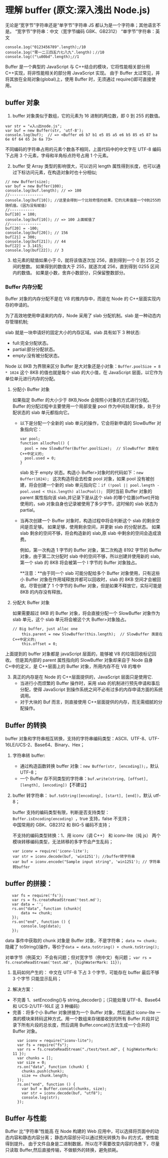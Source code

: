 # 理解 buffer (原文:深入浅出 Node.js)

无论是“宽字节”字符串还是“单字节”字符串 JS 都认为是一个字符串；其他语言不是。
“宽字节”字符串：中文（宽字节编码 GBK、GB2312）
“单字节”字符串：英文

```
console.1og("0123456789".length);/10
console.1og("零一二三四五六七八九".length)；//10
console.log(("\u00bd".length);//1
```

Buffer 是一个典型的 JavaScript 与 C++结合的模块，它将性能相关部分用 C++实现，将非性能相关的部分用 JavaScript 实现。
由于 Buffer 太过常见，并将其放在全局对象(global)上，使用 Buffer 时，无须通过 require()即可直接使用。

## buffer 对象

1. buffer 对象类似于数组，它的元素为 16 进制的两位数，即 0 到 255 的数值。

```
var str = "ศ入റ出node.js";
var buf = new Buffer(str, 'utf-8');
console.log(buf);  // => <Buffer e6 b7 b1 e5 85 a5 e6 b5 85 e5 87 ba 6e 6f 64 65 2e 6a 73>
```

不同编码的字符串占用的元素个数各不相同，上面代码中的中文字在 UTF-8 编码下占用 3 个元素，字母和半角标点符号占用 1 个元素。

2. buffer 受 Array 类型的影响很大，可以访问 length 属性得到长度，也可以通过下标访问元素，在构造对象时也十分相似;

```
// new Buffer(size);
var buf = new Buffer(100);
console.log(buf.length); // => 100
//---------------
console.log(buf[10]); //这里会得到一个比较奇怪的结果，它的元素值是一个0到255的随机值。(因为没有赋值)
//-----------
buf[10] = 100;
console.log(buf[10]); // => 100 上面赋值了
//--------------
buf[20] = -100;
console.log(buf[20]); // 156
buf[21] = 300;
console.log(buf[21]); // 44
buf[22] = 3.1415;
console.log(buf[22]); // 3
```

3.  给元素的赋值如果小于 0，就将该值逐次加 256，直到得到一个 0 到 255 之间的整数。
    如果得到的数值大于 255，就逐次减 256，直到得到 0255 区间内的数值。
    如果是小数，舍弃小数部分，只保留整数部分。

### Buffer 内存分配

Buffer 对象的内存分配不是在 V8 的推内存中，而是在 Node 的 C++层面实现内存的申请的。

为了高效地使用申请来的内存，Node 采用了 slab 分配机制。slab 是一种动态内存管理机制;

slab 就是一块申请好的固定大小的内存区域。slab 具有如下 3 种状态:

- full:完全分配状态。
- partial:部分分配状态。
- empty:没有被分配状态。

Node 以 8KB 为界限来区分 Buffer 是大对象还是小对象：`Buffer.poolSize = 8 * 1024`
这个 8KB 的值也就是每个 slab 的大小值，在 JavaScript 层面，以它作为单位单元进行内存的分配。

1.  分配小 Buffer 对象

    如果指定 Buffer 的大小少于 8KB,Node 会按照小对象的方式进行分配。Buffer 的分配过程中主要使用一个局部变量 pool 作为中间处理对象，处于分配状态的 slab 单元都指向它。

    - 以下是分配一个全新的 slab 单元的操作，它会将新申请的 SlowBuffer 对象指向它：

      ```
      var pool;
      function allocPool() {
        pool = new SlowBuffer(Buffer.poolSize);  // SlowBuffer 类是在 C++中定义的;
        pool.used = 0;
      }
      ```

      slab 处于 empty 状态。构造小 Buffer>对象时的代码如下：`new Buffer(1024); `
      这次构造将会去检查 pool 对象，如果 pool 没有被创建，将会创建一个新的 slab 单元指向它：`if (!pool || pool.length - pool.used < this.length) allocPool(); `
      同时当前 Buffer 对象的 parent 属性指向该 slab,并记录下是从这个 slab 的哪个位置(offset)开始使用的，sab 对象自身也记录被使用了多少字节，这时候的 slab 状态为 partial。

    - 当再次创建一个 Buffer 对象时，构造过程中将会判断这个 slab 的剩余空间是否足够。
      如果足够，使用剩余空间，并更新 slab 的分配状态。
      如果 slab 剩余的空间不够，将会构造新的 slab,原 slab 中剩余的空间会造成浪费。

      例如，第一次构造 1 字节的 Buffer 对象，第二次构造 8192 字节的 Buffer 对象，由于第二次分配时 slab 中的空间不够，所以创建并使用新的 slab,第一个 slab 的 8KB 将会被第一个 I 字节的 Buffer 对象独占。

      **注意：**由于同一个 slab 可能分配给多个 Buffer 对象使用，只有这些小 Buffer 对象在作用域释放并都可以回收时，slab 的 8KB 空间才会被回收。尽管创建了 1 个字节的 Buffer 对象，但是如果不释放它，实际可能是 8KB 的内存没有释放。

2.  分配大 Buffer 对象

    如果需要超过 8KB 的 Buffer 对象，将会直接分配一个 SlowBuffer 对象作为 slab 单元，这个 slab 单元将会被这个大 Buffer>对象独占。

    ```
    // Big buffer, just alloc one
        this.parent = new SlowBuffer(this.length);  // SlowBuffer 类是在 C++中定义的;
        this.offset = 0;
    ```

上面提到的 buffer 对象都是 javaScript 层面的，能够被 V8 的垃圾回收标记回收。
但是其内部的 parent 属性指向的 SlowBuffer 对象却来自于 Node 自身 C+中的定义，是 C++层面上的 Buffer 对象，所用内存不在 V8 的堆中

3. 真正的内存是在 Node 的 C++层面提供的，JavaScript 层面只是使用它.
   - 当进行小而烦繁的 Buffer 操作时，采用 slab 的机制进行预先申请和事后分配，使得 JavaScript 到操作系统之间不必有过多的内存申请方面的系统调用。
   - 对于大块的 Buf 而言，则直接使用 C++层面提供的内存，而无需细腻的分配操作。

## Buffer 的转换

buffer 对象和字符串相互转换，支持的字符串编码类型：ASCII、UTF-8、UTF-16LE/UCS-2、Base64、Binary、Hex；

1. 字符串转 buffer:

   - 通过构造函数转换 buffer 对象：`new Buffer(str, [encoding]);`，默认 UTF-8；
   - 一个 Buffer 存不同类型的字符串：`buf.write(string, [offset], [length], [encoding])`【不建议】

2. buffer 转字符串： `buf.toString([encoding], [start], [end])`，默认 utf-8；

   buffer 支持的编码类型有限，判断是否支持类型：`Buffer.isEncoding(encoding) `，true 支持，false 不支持；  
   中国常用的 GBK、GB2312 和 BIG-5 编码不支持；

   不支持的编码类型转换：1、用 iconv（调 C++） 和 iconv-lite（纯 js） 两个模块转移编码类型，无法转移的多字节会产生乱码；

   ```
   var iconv = require('iconv-lite');
   var str = iconv.decode(buf, 'win1251'); //buffer转字符串
   var buf = iconv.encode("Sample input string", 'win1251'); // 字符串转buffer
   ```

## buffer 的拼接：

```
   var fs = require('fs');
   var rs = fs.createReadStream('test.md');
   var data = '';
   rs.on("data", function (chunk){
       data += chunk;
   });
   rs.on("end", function () {
       console.log(data);
   });
```

data 事件中获取的 chunk 对象是 Buffer 对象，不是字符串；
`data += chunk; `隐藏了 toString()操作，等价于`data = data.toString() + chunk.toString();`

对单字节（例英文）不会有问题；但对宽字节（例中文）有问题；
`var rs = fs.createReadStream('test.md', {highWaterMark: 11}); `

1. 乱码如何产生的：
   中文在 UTF-8 下占 3 个字节，可能存在 buffer 最后不够 3 个字节 只能显示乱码；

2. 解决方案：

- 不完善 1、setEncoding()与 string_decoder()；（只能处理 UTF-8、Base64 和 UCS-2/UTF-16LE 这 3 种编码）
- 完善：将多个小 Buffer 对象拼接为一个 Buffer 对象，然后通过 iconv-lite 一类的模块来转码这种方式。用一个数组来存储接收到的所有 Buffer 片段并记录下所有片段的总长度，然后调用 Buffer.concat()方法生成一个合并的 Buffer 对象。
  ```
    var iconv = require("iconv-lite");
    var fs = require("fs");
    var rs = fs.createReadStream("./test/test.md", { highWaterMark: 11 });
    var chunks = [];
    var size = 0;
    rs.on("data", function (chunk) {
      chunks.push(chunk);
      size += chunk.length;
    });
    rs.on("end", function () {
      var buf = Buffer.concat(chunks, size);
      var str = iconv.decode(buf, "utf8");
      console.log(str);
    });
  ```

## Buffer 与性能

Buffer 比“字符串”性能高
在 Node 构建的 Web 应用中，可以选择将页面中的动态内容和静态内容分离；
静态内容部分可以通过预光转换为 Bu 的方式，使性能得到提升。
由于文件自身是二进制数据，所以在不需要改变内容的场景下，尽量只读取 Buffer,然后直接传输，不做额外的转换，避免损耗。
